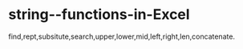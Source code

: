 # string--functions-in-Excel
find,rept,subsitute,search,upper,lower,mid,left,right,len,concatenate.
